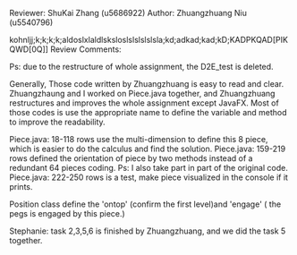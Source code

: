 Reviewer: ShuKai Zhang (u5686922)
Author: Zhuangzhuang Niu (u5540796)

kohnljj;k;k;k;k;aldoslxlaldlsksloslslslslslsla;kd;adkad;kad;kD;KADPKQAD[PIK QWD[0Q]]
Review Comments:

Ps: due to the restructure of whole assignment, the D2E_test is deleted. 

Generally, Those code written by Zhuangzhuang is easy to read and clear. Zhuangzhaung and I worked on Piece.java together, and Zhuangzhuang restructures and improves the whole assignment except JavaFX.
Most of those codes is use the appropriate name to define the variable and method to improve the readability.


Piece.java: 18-118 rows use the multi-dimension to define this 8 piece, which is easier to do the calculus and find the solution.
Piece.java: 159-219 rows defined the orientation of piece by two methods instead of a redundant 64 pieces coding. Ps: I also take part in part of the original code.
Piece.java: 222-250 rows is a test, make piece visualized in the console if it prints.

Position class define the 'ontop' (confirm the first level)and 'engage' ( the pegs is engaged by this piece.)

Stephanie: task 2,3,5,6 is finished by Zhuangzhuang, and we did the task 5 together.